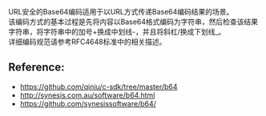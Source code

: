 

URL安全的Base64编码适用于以URL方式传递Base64编码结果的场景。<br>
该编码方式的基本过程是先将内容以Base64格式编码为字符串，然后检查该结果字符串，将字符串中的加号+换成中划线-，并且将斜杠/换成下划线_。<br>
详细编码规范请参考RFC4648标准中的相关描述。<br>


## Reference:

- https://github.com/qiniu/c-sdk/tree/master/b64
- http://synesis.com.au/software/b64.html
- https://github.com/synesissoftware/b64/

